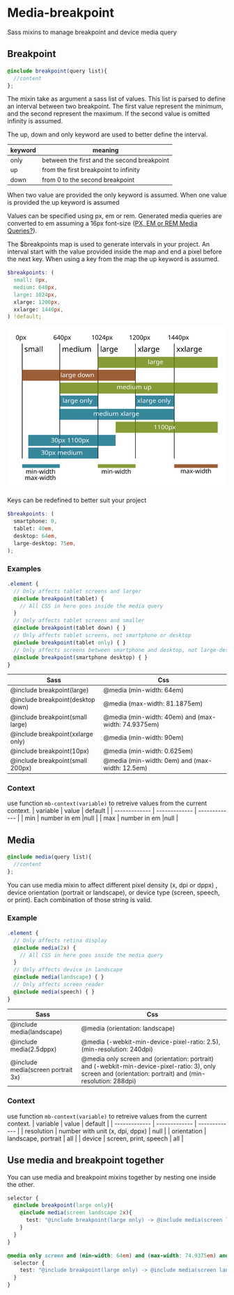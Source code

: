 # Media-breakpoint
Sass mixins to manage breakpoint and device media query

## Breakpoint
```scss
@include breakpoint(query list){
  //content
};
```
The mixin take as argument a sass list of values. This list is parsed to define an interval between two breakpoint. The first value represent the minimum, and the second represent the maximum. If the second value is omitted infinity is assumed.

The up, down and only keyword are used to better define the interval. 

| keyword | meaning |
| ------------- | ------------- |
| only  | between the first and the second breakpoint |
| up  | from the first breakpoint to infinity |
| down | from 0 to the second breakpoint |

When two value are provided the only keyword is assumed. When one value is provided the up keyword is assumed

Values can be specified using px, em or rem. Generated media queries are converted to em assuming a 16px font-size ([PX, EM or REM Media Queries?](https://zellwk.com/blog/media-query-units/)). 

The $breakpoints map is used to generate intervals in your project. An interval start with the value provided inside the map and end a pixel before the next key. When using a key from the map the up keyword is assumed. 

```scss
$breakpoints: (
  small: 0px,
  medium: 640px,
  large: 1024px,
  xlarge: 1200px,
  xxlarge: 1440px,
) !default;
```

![Breakpoint range examples](doc/breakpoint-table.svg)

Keys can be redefined to better suit your project

```scss
$breakpoints: (
  smartphone: 0,
  tablet: 40em,
  desktop: 64em,
  large-desktop: 75em,
);
```


### Examples
```scss
.element {
  // Only affects tablet screens and larger
  @include breakpoint(tablet) {
    // All CSS in here goes inside the media query
  }  
  // Only affects tablet screens and smaller
  @include breakpoint(tablet down) { }
  // Only affects tablet screens, not smartphone or desktop
  @include breakpoint(tablet only) { }
  // Only affects screens between smartphone and desktop, not large-desktop
  @include breakpoint(smartphone desktop) { }
}
```

| Sass  | Css |
| ------------- | ------------- |
| @include breakpoint(large)  | @media (min-width: 64em)  |
| @include breakpoint(desktop down) | @media (max-width: 81.1875em)  |
| @include breakpoint(small large)  | @media (min-width: 40em) and (max-width: 74.9375em)  |
| @include breakpoint(xxlarge only)  | @media (min-width: 90em)  |
| @include breakpoint(10px)  | @media (min-width: 0.625em)  |
| @include breakpoint(small 200px) | @media (min-width: 0em) and (max-width: 12.5em) |

### Context
use function `mb-context(variable)` to retreive values from the current context.
| variable  | value | default |
| ------------- | ------------- | ------------- |
| min  | number in em  |null |
| max  | number in em  |null |


## Media
```scss
@include media(query list){
  //content
};
```
You can use media mixin to affect different pixel density (x, dpi or dppx) , device orientation (portrait or landscape), or device type (screen, speech, or print). Each combination of those string is valid.

### Example
```scss
.element {
  // Only affects retina display
  @include media(2x) {
    // All CSS in here goes inside the media query
  }  
  // Only affects device in landscape
  @include media(landscape) { }
  // Only affects screen reader
  @include media(speech) { }
}
```

| Sass  | Css |
| ------------- | ------------- |
| @include media(landscape)  | @media (orientation: landscape)  |
| @include media(2.5dppx) | @media (-webkit-min-device-pixel-ratio: 2.5), (min-resolution: 240dpi)  |
| @include media(screen portrait 3x)  | @media only screen and (orientation: portrait) and (-webkit-min-device-pixel-ratio: 3), only screen and (orientation: portrait) and (min-resolution: 288dpi)  |

### Context
use function `mb-context(variable)` to retreive values from the current context.
| variable  | value | default |
| ------------- | ------------- | ------------- |
| resolution  | number with unit (x, dpi, dppx)  | null |
| orientation  | landscape, portrait  | all |
| device  | screen, print, speech  | all |

## Use media and breakpoint together
You can use media and breakpoint mixins together by nesting one inside the other.

```scss
selector {
  @include breakpoint(large only){
    @include media(screen landscape 2x){
      test: "@include breakpoint(large only) -> @include media(screen landscape 2x)";
    }
  }
}
```

```css
@media only screen and (min-width: 64em) and (max-width: 74.9375em) and (orientation: landscape) and (-webkit-min-device-pixel-ratio: 2), only screen and (min-width: 64em) and (max-width: 74.9375em) and (orientation: landscape) and (min-resolution: 192dpi) {
  selector {
    test: "@include breakpoint(large only) -> @include media(screen landscape 2x)"; 
  } 
}
```
